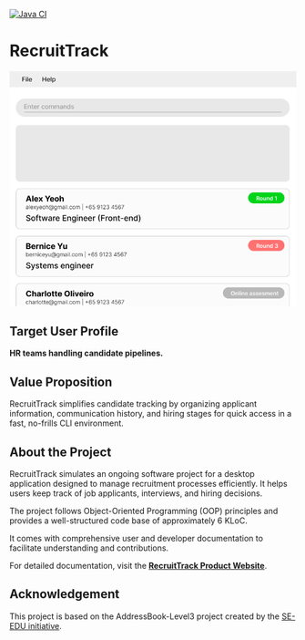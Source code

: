 [![Java CI](https://github.com/AY2425S2-CS2103T-W09-1/tp/actions/workflows/gradle.yml/badge.svg)](https://github.com/AY2425S2-CS2103T-W09-1/tp/actions/workflows/gradle.yml)

# RecruitTrack
![Ui](docs/images/Ui.png)

## Target User Profile
**HR teams handling candidate pipelines.**

## Value Proposition
RecruitTrack simplifies candidate tracking by organizing applicant information, communication history, and hiring stages for quick access in a fast, no-frills CLI environment.

## About the Project
RecruitTrack simulates an ongoing software project for a desktop application designed to manage recruitment processes efficiently. It helps users keep track of job applicants, interviews, and hiring decisions.

The project follows Object-Oriented Programming (OOP) principles and provides a well-structured code base of approximately 6 KLoC.

It comes with comprehensive user and developer documentation to facilitate understanding and contributions.

For detailed documentation, visit the **[RecruitTrack Product Website](https://se-education.org/addressbook-level3)**.

## Acknowledgement
This project is based on the AddressBook-Level3 project created by the [SE-EDU initiative](https://se-education.org).

